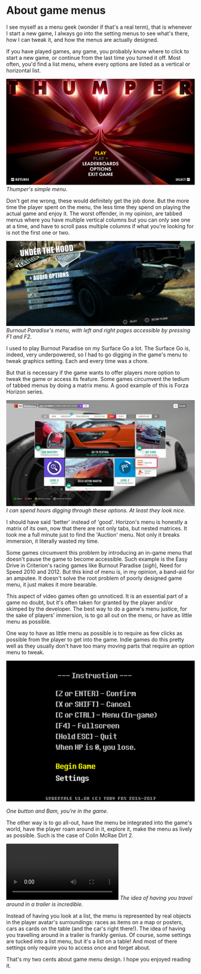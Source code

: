 # About game menus


I see myself as a menu geek (wonder if that's a real term), that is whenever I start a new game, I always go into the setting menus to see what's there, how I can tweak it, and how the menus are actually designed. 

If you have played games, any game, you probably know where to click to start a new game, or continue from the last time you turned it off. Most often, you'd find a list menu, where every options are listed as a vertical or horizontal list. 

![](images/THUMPER%2029_02_2024%2011_58_10.png)
*Thumper's simple menu*.

Don't get me wrong, these would definitely get the job done. But the more time the player spent on the menu, the less time they spend on playing the actual game and enjoy it. The worst offender, in my opinion, are tabbed menus where you have multiple vertical columns but you can only see one at a time, and have to scroll pass multiple columns if what you're looking for is not the first one or two.

![](images/Screenshot%202024-02-29%20125246.png)
*Burnout Paradise's menu, with left and right pages accessible by pressing F1 and F2*.

I used to play Burnout Paradise on my Surface Go a lot. The Surface Go is, indeed, very underpowered, so I had to go digging in the game's menu to tweak graphics setting. Each and every time was a chore.

But that is necessary if the game wants to offer players more option to tweak the game or access its feature. Some games circumvent the tedium of tabbed menus by doing a matrix menu. A good example of this is Forza Horizon series. 

![](images/5bb0d81303df5a54d08bd111603f8545.jpg)
*I can spend hours digging through these options. At least they look nice.*

I should have said 'better' instead of 'good'. Horizon's menu is honestly a matrix of its own, now that there are not only tabs, but nested matrices. It took me a full minute just to find the 'Auction' menu. Not only it breaks immersion, it literally wasted my time.

Some games circumvent this problem by introducing an in-game menu that doesn't pause the game to become accessible. Such example is the Easy Drive in Criterion's racing games like Burnout Paradise (*sigh*), Need for Speed 2010 and 2012. But this kind of menu is, in my opinion, a band-aid for an amputee. It doesn't solve the root problem of poorly designed game menu, it just makes it more bearable.

This aspect of video games often go unnoticed. It is an essential part of a game no doubt, but it's often taken for granted by the player and/or skimped by the developer. The best way to do a game's menu justice, for the sake of players' immersion, is to go all out on the menu, or have as little menu as possible.

One way to have as little menu as possible is to require as few clicks as possible from the player to get into the game. Indie games do this pretty well as they usually don't have too many moving parts that require an option menu to tweak.

![](images/Screenshot%202024-02-29%20123526.png)

*One button and Bam, you're in the game.*

The other way is to go all-out, have the menu be integrated into the game's world, have the player roam around in it, explore it, make the menu as lively as possible. Such is the case of Colin McRae Dirt 2.

![](images/Dirt%202%20menu.mp4)
*The idea of having you travel around in a trailer is incredible.*

Instead of having you look at a list, the menu is represented by real objects in the player avatar's surroundings: races as items on a map or posters, cars as cards on the table (and the car's right there!). The idea of having you travelling around in a trailer is frankly genius. Of course, some settings are tucked into a list menu, but it's a list on a table! And most of there settings only require you to access once and forget about.

That's my two cents about game menu design. I hope you enjoyed reading it.